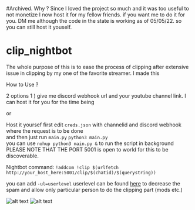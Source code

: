#Archived. Why ? 
Since I loved the project so much and it was too useful to not monetize
I now host it for my fellow friends. if you want me to do it for you. DM me
although the code in the state is working as of 05/05/22. so you can still host it youself.

# clip_nightbot

The whole purpose of this is to ease the process of clipping
after extensive issue in clipping by my one of the favorite streamer. I made this </br>

How to Use ? 

2 options 
1 ) give me discord webhook url and your youtube channel link. I can host it for you for the time being

or

Host it yoursef
first edit `creds.json` with channelid and discord webhook where the request is to be done </br>
and then just run `main.py` `python3 main.py` </br>
you can use `nohup python3 main.py &` to run the script in background </br>
PLEASE NOTE THAT THE PORT 5001 is open to world for this to be discoverable.

Nightbot command:
`​!addcom !clip $(urlfetch http://your_host_here:5001/clip/$(chatid)/$(querystring))`

you can add `-ul=userlevel` userlevel can be found [here](https://docs.nightbot.tv/commands/commands#advanced-usage) to decrease the spam and allow only particular person to do the clipping part (mods etc.)

![alt text](/assets/Screenshot_156.png)
![alt text](/assets/Screenshot_157.png)
